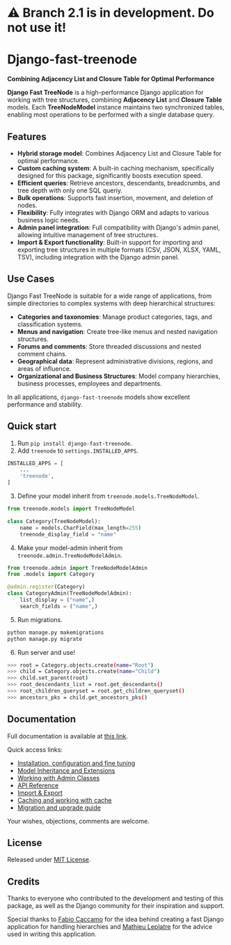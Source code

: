 
# ⚠️ Branch 2.1 is in development. Do not use it!


# Django-fast-treenode 
**Combining Adjacency List and Closure Table for Optimal Performance**


**Django Fast TreeNode** is a high-performance Django application for working with tree structures, combining **Adjacency List** and **Closure Table** models. Each **TreeNodeModel** instance maintains two synchronized tables, enabling most operations to be performed with a single database query.

## Features
- **Hybrid storage model**: Combines Adjacency List and Closure Table for optimal performance.
- **Custom caching system**: A built-in caching mechanism, specifically designed for this package, significantly boosts execution speed.
- **Efficient queries**: Retrieve ancestors, descendants, breadcrumbs, and tree depth with only one SQL queriy.
- **Bulk operations**: Supports fast insertion, movement, and deletion of nodes.
- **Flexibility**: Fully integrates with Django ORM and adapts to various business logic needs.
- **Admin panel integration**: Full compatibility with Django's admin panel, allowing intuitive management of tree structures.
- **Import & Export functionality**: Built-in support for importing and exporting tree structures in multiple formats (CSV, JSON, XLSX, YAML, TSV), including integration with the Django admin panel.

## Use Cases
Django Fast TreeNode is suitable for a wide range of applications, from simple directories to complex systems with deep hierarchical structures:
- **Categories and taxonomies**: Manage product categories, tags, and classification systems.
- **Menus and navigation**: Create tree-like menus and nested navigation structures.
- **Forums and comments**: Store threaded discussions and nested comment chains.
- **Geographical data**: Represent administrative divisions, regions, and areas of influence.
- **Organizational and Business Structures**: Model company hierarchies, business processes, employees and departments.

In all applications, `django-fast-treenode` models show excellent performance and stability.

## Quick start
1. Run `pip install django-fast-treenode`.
2. Add `treenode` to `settings.INSTALLED_APPS`.

```python
INSTALLED_APPS = [
    ...
    'treenode',
]
```

3. Define your model inherit from `treenode.models.TreeNodeModel`.

```python
from treenode.models import TreeNodeModel

class Category(TreeNodeModel):
    name = models.CharField(max_length=255)
    treenode_display_field = "name"
```

4. Make your model-admin inherit from `treenode.admin.TreeNodeModelAdmin`.

```python
from treenode.admin import TreeNodeModelAdmin
from .models import Category

@admin.register(Category)
class CategoryAdmin(TreeNodeModelAdmin):
    list_display = ("name",)
    search_fields = ("name",)
```
5. Run migrations.

```bash 
python manage.py makemigrations
python manage.py migrate
```

6. Run server and use!

```bash
>>> root = Category.objects.create(name="Root")
>>> child = Category.objects.create(name="Child")
>>> child.set_parent(root)
>>> root_descendants_list = root.get_descendants()
>>> root_children_queryset = root.get_children_queryset()
>>> ancestors_pks = child.get_ancestors_pks()
```

## Documentation
Full documentation is available at [this link](#).

Quick access links:
* [Installation, configuration and fine tuning](#)
* [Model Inheritance and Extensions](#)
* [Working with Admin Classes](#)
* [API Reference](#)
* [Import & Export](#)
* [Caching and working with cache](#)
* [Migration and upgrade guide](#)

Your wishes, objections, comments are welcome.

## License
Released under [MIT License](https://github.com/TimurKady/django-fast-treenode/blob/main/LICENSE).

## Credits
Thanks to everyone who contributed to the development and testing of this package, as well as the Django community for their inspiration and support. 

Special thanks to [Fabio Caccamo](https://github.com/fabiocaccamo) for the idea behind creating a fast Django application for handling hierarchies and [Mathieu Leplatre](https://github.com/leplatrem) for the advice used in writing this application.
